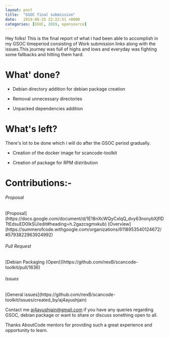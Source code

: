 ```yaml
---
layout: post
title:  "GSOC final submission"
date:   2019-08-25 22:22:51 +0000
categories: [GSOC, 2019, opensource]  
---
```


Hey folks! 
This is the final report of what i had been able to accomplish in my  GSOC timeperiod consisting of Work submission links along with the issues.This journey was full of highs and lows and everyday was fighting some fallbacks and hitting them hard.

# What' done?

* Debian directory addition for debian package creation

* Removal unnecessary directories

* Unpacked dependencies addition 


# What's left?

There's lot to be done which i will do after the GSOC period gradually.

* Creation of the docker image for scancode-toolkit

* Creation of package for RPM distribution

# Contributions:-	
	
<h6>Proposal</h6>
[Proposal](https://docs.google.com/document/d/1E18nXcWQyCxlqQ_dvy63nsnybXjfIDTtEdsuED0IkSU/edit#heading=h.2gazcsgmxkub)
[Overview](https://summerofcode.withgoogle.com/organizations/6118953540124672/#5793822963924992)

<h6>Pull Request</h6> 
[Debian Packaging (Open)](https://github.com/nexB/scancode-toolkit/pull/1636)
	
<h6>Issues</h6>
[General issues](https://github.com/nexB/scancode-toolkit/issues/created_by/aj4ayushjain)

	


Contact me aj4ayushjain@gmail.com if you have any queries regarding GSOC, debian package or want to share or discuss sonething open to all.

Thanks AboutCode mentors for providing such a great experience and opportunity to  learn.

[project-overview]: https://summerofcode.withgoogle.com/organizations/6118953540124672/#5793822963924992
